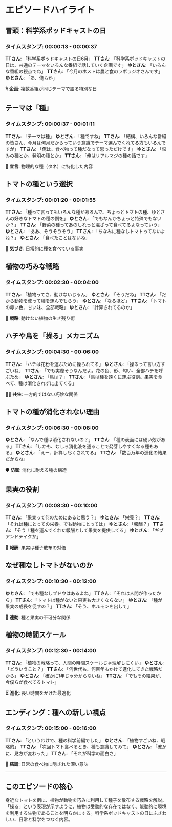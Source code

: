 # エピソードハイライト

## 冒頭：科学系ポッドキャストの日

### タイムスタンプ: 00:00:13 - 00:00:37

**TTさん**: 「科学系ポッドキャストの日6月」
**TTさん**: 「科学系ポッドキャストの日は、共通のテーマをいろんな番組で話していく企画です」
**ゆとさん**: 「いろんな番組の視点でね」
**TTさん**: 「今月のホストは農と食のラボラジオさんです」
**ゆとさん**: 「あ、俺らか」

🎙️ **企画**: 複数番組が同じテーマで語る特別な日

## テーマは「種」

### タイムスタンプ: 00:00:37 - 00:01:11

**TTさん**: 「テーマは種」
**ゆとさん**: 「種ですね」
**TTさん**: 「結構、いろんな番組の皆さん、今月は何月だからっていう意識でテーマ選んでくれてる方もいるんですが」
**TTさん**: 「俺は、食べ物って種だなって思っただけです」
**ゆとさん**: 「悩みの種とか、発明の種とか」
**TTさん**: 「俺はリアルマジの種の話です」

🌱 **宣言**: 物理的な種（タネ）に特化した内容

## トマトの種という選択

### タイムスタンプ: 00:01:20 - 00:01:55

**TTさん**: 「種って言ってもいろんな種があるんで、ちょっとトマトの種、ゆとさんの好きなトマトの種の例を」
**ゆとさん**: 「でもなんかちょっと特殊でもないか？」
**TTさん**: 「野菜の種ってあのしれっと混ざって食べてるよなっていう」
**ゆとさん**: 「ああ、そうそうそう」
**TTさん**: 「ちなみに種なしトマトってないよね？」
**ゆとさん**: 「食べたことはないね」

🍅 **気づき**: 日常的に種を食べている事実

## 植物の巧みな戦略

### タイムスタンプ: 00:02:30 - 00:04:00

**TTさん**: 「植物ってさ、動けないじゃん」
**ゆとさん**: 「そうだね」
**TTさん**: 「だから動物を使って種を運んでもらう」
**ゆとさん**: 「なるほど」
**TTさん**: 「トマトの赤い色、甘い味、全部戦略」
**ゆとさん**: 「計算されてるのか」

🎯 **戦略**: 動けない植物の生き残り術

## ハチや鳥を「操る」メカニズム

### タイムスタンプ: 00:04:30 - 00:06:00

**TTさん**: 「ハチは花粉を運ぶために操られてる」
**ゆとさん**: 「操るって言い方すごいね」
**TTさん**: 「でも実際そうなんだよ。花の色、形、匂い、全部ハチを呼ぶため」
**ゆとさん**: 「鳥は？」
**TTさん**: 「鳥は種を遠くに運ぶ役割。果実を食べて、種は消化されずに出てくる」

🐝🦜 **共生**: 一方的ではない巧妙な関係

## トマトの種が消化されない理由

### タイムスタンプ: 00:06:30 - 00:08:00

**ゆとさん**: 「なんで種は消化されないの？」
**TTさん**: 「種の表面には硬い殻がある」
**TTさん**: 「しかも、むしろ消化液を通ることで発芽しやすくなる種もある」
**ゆとさん**: 「えー、計算し尽くされてる」
**TTさん**: 「数百万年の進化の結果だからね」

🛡️ **防御**: 消化に耐える種の構造

## 果実の役割

### タイムスタンプ: 00:08:30 - 00:10:00

**TTさん**: 「果実って何のためにあると思う？」
**ゆとさん**: 「栄養？」
**TTさん**: 「それは種にとっての栄養。でも動物にとっては」
**ゆとさん**: 「報酬？」
**TTさん**: 「そう！種を運んでくれた報酬として果実を提供してる」
**ゆとさん**: 「ギブアンドテイクか」

🎁 **報酬**: 果実は種子散布の対価

## なぜ種なしトマトがないのか

### タイムスタンプ: 00:10:30 - 00:12:00

**ゆとさん**: 「でも種なしブドウはあるよね」
**TTさん**: 「それは人間が作ったから」
**TTさん**: 「トマトは種がないと果実も大きくならない」
**ゆとさん**: 「種が果実の成長を促すの？」
**TTさん**: 「そう、ホルモンを出して」

🧬 **連動**: 種と果実の不可分な関係

## 植物の時間スケール

### タイムスタンプ: 00:12:30 - 00:14:00

**TTさん**: 「植物の戦略って、人間の時間スケールじゃ理解しにくい」
**ゆとさん**: 「どういうこと？」
**TTさん**: 「何世代も、何百年もかけて進化してきた戦略だから」
**ゆとさん**: 「確かに1年じゃ分からないね」
**TTさん**: 「でもその結果が、今僕らが食べてるトマト」

⏳ **進化**: 長い時間をかけた最適化

## エンディング：種への新しい視点

### タイムスタンプ: 00:15:00 - 00:16:00

**TTさん**: 「というわけで、種の科学前編でした」
**ゆとさん**: 「植物すごいね、戦略的」
**TTさん**: 「次回トマト食べるとき、種も意識してみて」
**ゆとさん**: 「確かに、見方が変わった」
**TTさん**: 「それが科学の面白さ」

🌟 **結論**: 日常の食べ物に隠された深い意味

---

## このエピソードの核心

身近なトマトを例に、植物が動物を巧みに利用して種子を散布する戦略を解説。「操る」という表現が示すように、植物は受動的な存在ではなく、能動的に環境を利用する生物であることを明らかにする。科学系ポッドキャストの日にふさわしい、日常と科学をつなぐ内容。